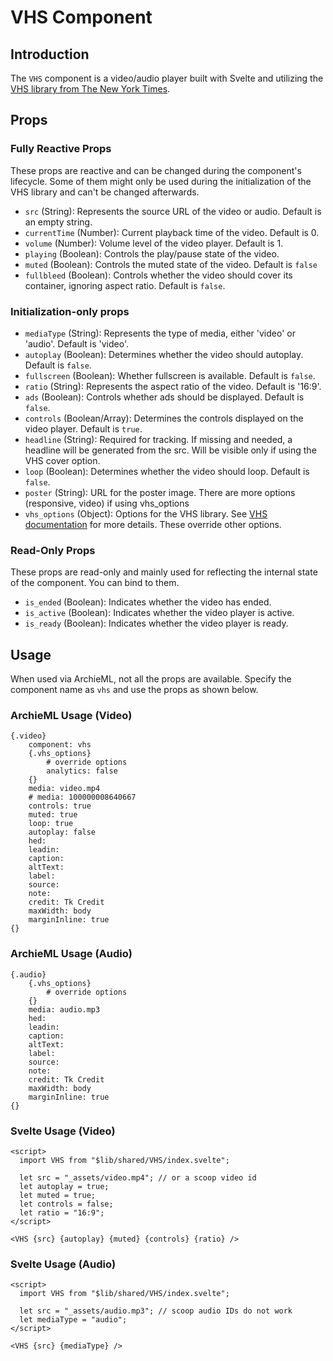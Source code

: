# VHS Component

## Introduction

The `VHS` component is a video/audio player built with Svelte and utilizing the [VHS library from The New York Times](https://github.com/nytimes/vhs3).

## Props

### Fully Reactive Props

These props are reactive and can be changed during the component's lifecycle.
Some of them might only be used during the initialization of the VHS library and can't be changed afterwards.

- `src` (String): Represents the source URL of the video or audio. Default is an empty string.
- `currentTime` (Number): Current playback time of the video. Default is 0.
- `volume` (Number): Volume level of the video player. Default is 1.
- `playing` (Boolean): Controls the play/pause state of the video.
- `muted` (Boolean): Controls the muted state of the video. Default is `false`
- `fullbleed` (Boolean): Controls whether the video should cover its container, ignoring aspect ratio. Default is `false`.

### Initialization-only props

- `mediaType` (String): Represents the type of media, either 'video' or 'audio'. Default is 'video'.
- `autoplay` (Boolean): Determines whether the video should autoplay. Default is `false`.
- `fullscreen` (Boolean): Whether fullscreen is available. Default is `false`.
- `ratio` (String): Represents the aspect ratio of the video. Default is '16:9'.
- `ads` (Boolean): Controls whether ads should be displayed. Default is `false`.
- `controls` (Boolean/Array): Determines the controls displayed on the video player. Default is `true`.
- `headline` (String): Required for tracking. If missing and needed, a headline will be generated from the src. Will be visible only if using the VHS cover option.
- `loop` (Boolean): Determines whether the video should loop. Default is `false`.
- `poster` (String): URL for the poster image. There are more options (responsive, video) if using vhs_options
- `vhs_options` (Object): Options for the VHS library. See [VHS documentation](https://github.com/nytimes/vhs3/blob/main/doc/OPTIONS.md) for more details. These override other options.

### Read-Only Props

These props are read-only and mainly used for reflecting the internal state of the component. You can bind to them.

- `is_ended` (Boolean): Indicates whether the video has ended.
- `is_active` (Boolean): Indicates whether the video player is active.
- `is_ready` (Boolean): Indicates whether the video player is ready.

## Usage

When used via ArchieML, not all the props are available. Specify the component name as `vhs` and use the props as shown below.

### ArchieML Usage (Video)

```ArchieML
{.video}
    component: vhs
    {.vhs_options}
        # override options
        analytics: false
    {}
    media: video.mp4
    # media: 100000008640667
    controls: true
    muted: true
    loop: true
    autoplay: false
    hed:
    leadin:
    caption:
    altText:
    label:
    source:
    note:
    credit: Tk Credit
    maxWidth: body
    marginInline: true
{}
```

### ArchieML Usage (Audio)

```ArchieML
{.audio}
    {.vhs_options}
        # override options
    {}
    media: audio.mp3
    hed:
    leadin:
    caption:
    altText:
    label:
    source:
    note:
    credit: Tk Credit
    maxWidth: body
    marginInline: true
{}
```

### Svelte Usage (Video)

```svelte
<script>
  import VHS from "$lib/shared/VHS/index.svelte";

  let src = "_assets/video.mp4"; // or a scoop video id
  let autoplay = true;
  let muted = true;
  let controls = false;
  let ratio = "16:9";
</script>

<VHS {src} {autoplay} {muted} {controls} {ratio} />
```

### Svelte Usage (Audio)

```svelte
<script>
  import VHS from "$lib/shared/VHS/index.svelte";

  let src = "_assets/audio.mp3"; // scoop audio IDs do not work
  let mediaType = "audio";
</script>

<VHS {src} {mediaType} />
```
